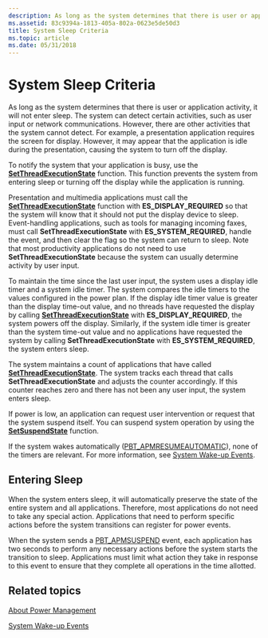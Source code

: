 ```yaml
---
description: As long as the system determines that there is user or application activity, it will not enter sleep.
ms.assetid: 83c9394a-1813-405a-802a-0623e5de50d3
title: System Sleep Criteria
ms.topic: article
ms.date: 05/31/2018
---
```


# System Sleep Criteria

As long as the system determines that there is user or application activity, it will not enter sleep. The system can detect certain activities, such as user input or network communications. However, there are other activities that the system cannot detect. For example, a presentation application requires the screen for display. However, it may appear that the application is idle during the presentation, causing the system to turn off the display.

To notify the system that your application is busy, use the [**SetThreadExecutionState**](/windows/desktop/api/Winbase/nf-winbase-setthreadexecutionstate) function. This function prevents the system from entering sleep or turning off the display while the application is running.

Presentation and multimedia applications must call the [**SetThreadExecutionState**](/windows/desktop/api/Winbase/nf-winbase-setthreadexecutionstate) function with **ES\_DISPLAY\_REQUIRED** so that the system will know that it should not put the display device to sleep. Event-handling applications, such as tools for managing incoming faxes, must call **SetThreadExecutionState** with **ES\_SYSTEM\_REQUIRED**, handle the event, and then clear the flag so the system can return to sleep. Note that most productivity applications do not need to use **SetThreadExecutionState** because the system can usually determine activity by user input.

To maintain the time since the last user input, the system uses a display idle timer and a system idle timer. The system compares the idle timers to the values configured in the power plan. If the display idle timer value is greater than the display time-out value, and no threads have requested the display by calling [**SetThreadExecutionState**](/windows/desktop/api/Winbase/nf-winbase-setthreadexecutionstate) with **ES\_DISPLAY\_REQUIRED**, the system powers off the display. Similarly, if the system idle timer is greater than the system time-out value and no applications have requested the system by calling **SetThreadExecutionState** with **ES\_SYSTEM\_REQUIRED**, the system enters sleep.

The system maintains a count of applications that have called [**SetThreadExecutionState**](/windows/desktop/api/Winbase/nf-winbase-setthreadexecutionstate). The system tracks each thread that calls **SetThreadExecutionState** and adjusts the counter accordingly. If this counter reaches zero and there has not been any user input, the system enters sleep.

If power is low, an application can request user intervention or request that the system suspend itself. You can suspend system operation by using the [**SetSuspendState**](/windows/desktop/api/PowrProf/nf-powrprof-setsuspendstate) function.

If the system wakes automatically ([PBT\_APMRESUMEAUTOMATIC](pbt-apmresumeautomatic.md)), none of the timers are relevant. For more information, see [System Wake-up Events](system-wake-up-events.md).

## Entering Sleep

When the system enters sleep, it will automatically preserve the state of the entire system and all applications. Therefore, most applications do not need to take any special action. Applications that need to perform specific actions before the system transitions can register for power events.

When the system sends a [PBT\_APMSUSPEND](pbt-apmsuspend.md) event, each application has two seconds to perform any necessary actions before the system starts the transition to sleep. Applications must limit what action they take in response to this event to ensure that they complete all operations in the time allotted.

## Related topics

<dl> <dt>

[About Power Management](about-power-management.md)
</dt> <dt>

[System Wake-up Events](system-wake-up-events.md)
</dt> </dl>

 

 



